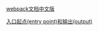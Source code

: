 [webpack文档中文版](https://www.webpackjs.com/concepts/)

[入口起点(entry point)和输出(output)](/tree/master/webpack-demo1)